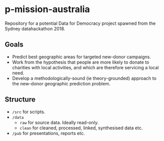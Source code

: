 # p-mission-australia

Repository for a potential Data for Democracy project spawned from the Sydney datahackathon 2018.

## Goals ##

* Predict best geographic areas for targeted new-donor campaigns.
* Work from the hypothesis that people are more likely to donate to charities with local activities, and which are therefore servicing a local need. 
* Develop a methodologically-sound (ie theory-grounded) approach to the new-donor geographic prediction problem. 

## Structure ##
* `/src` for scripts.
* `/data`
    * `raw` for source data. Ideally read-only.
    * `clean` for cleaned, processed, linked, synthesised data etc. 
* `/pub` for presentations, reports etc.